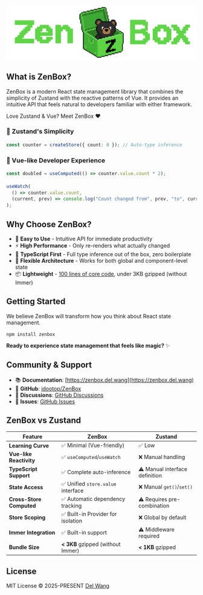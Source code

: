 ![ZenBox](/website/public/banners/top.png)

## What is ZenBox?

ZenBox is a modern React state management library that combines the simplicity of Zustand with the reactive patterns of Vue. It provides an intuitive API that feels natural to developers familiar with either framework.

Love Zustand & Vue? Meet ZenBox ❤️

### 🐻 Zustand's Simplicity

```ts
const counter = createStore({ count: 0 }); // Auto-type inference
```

### 💚 Vue-like Developer Experience

```ts
const doubled = useComputed(() => counter.value.count * 2);

useWatch(
  () => counter.value.count,
  (current, prev) => console.log("Count changed from", prev, "to", current)
);
```

## Why Choose ZenBox?

- 🚀 **Easy to Use** - Intuitive API for immediate productivity
- ⚡ **High Performance** - Only re-renders what actually changed
- 💪 **TypeScript First** - Full type inference out of the box, zero boilerplate
- 🎯 **Flexible Architecture** - Works for both global and component-level state
- 📦 **Lightweight** - [100 lines of core code](https://zenbox.del.wang/en/blog/react-state-management-in-100-lines), under 3KB gzipped (without Immer)

## Getting Started

We believe ZenBox will transform how you think about React state management.

```shell
npm install zenbox
```

**Ready to experience state management that feels like magic?** ✨

## Community & Support

- 📚 **Documentation**: [https://zenbox.del.wang](https://zenbox.del.wang)
- 🐙 **GitHub**: [idootop/ZenBox](https://github.com/idootop/ZenBox)
- 💬 **Discussions**: [GitHub Discussions](https://github.com/idootop/ZenBox/discussions)
- 🐛 **Issues**: [GitHub Issues](https://github.com/idootop/ZenBox/issues)

## ZenBox vs Zustand

| Feature                  | ZenBox                             | Zustand                        |
| ------------------------ | ---------------------------------- | ------------------------------ |
| **Learning Curve**       | ✅ Minimal (Vue-friendly)          | ✅ Low                         |
| **Vue-like Reactivity**  | ✅ `useComputed`/`useWatch`        | ❌ Manual handling             |
| **TypeScript Support**   | ✅ Complete auto-inference         | ⚠️ Manual interface definition |
| **State Access**         | ✅ Unified `store.value` interface | ❌ Manual `get()`/`set()`      |
| **Cross-Store Computed** | ✅ Automatic dependency tracking   | ⚠️ Requires pre-combination    |
| **Store Scoping**        | ✅ Built-in Provider for isolation | ❌ Global by default           |
| **Immer Integration**    | ✅ Built-in support                | ⚠️ Middleware required         |
| **Bundle Size**          | **< 3KB** gzipped (without Immer)  | **< 1KB** gzipped              |

## License

MIT License © 2025-PRESENT [Del Wang](https://del.wang)
